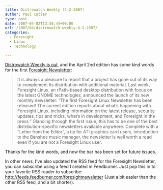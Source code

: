 ```yaml
---
title: Distrowatch Weekly (4-2-2007)
author: Paul Cutler
type: post
date: 2007-04-02T13:58:44+00:00
url: /2007/04/distrowatch-weekly-4-2-2007/
categories:
  - Foresight
  - Linux
  - Technology

---
```

[Distrowatch Weekly is out][1], and the April 2nd edition has some kind words for the first [Foresight Newsletter][2]:

> It is always a pleasure to report that a project has gone out of its way to complement its distribution with additional material. Last week, Foresight Linux, an rPath-based desktop distribution with focus on the latest GNOME technologies, announced the launch of its new monthly newsletter: &#8220;The first Foresight Linux Newsletter has been released! The current edition reports about what&#8217;s happening with Foresight Linux, including information on the latest release, security updates, tips and tricks, what&#8217;s in development, and Foresight in the press.&#8221; Glancing through the first issue, this has to be one of the best distribution-specific newsletters available anywhere. Complete with a &#8220;Letter from the Editor&#8221;, a tip for ATI graphics card users, introduction to the Banshee music manager, the newsletter is well worth a read even if you are not a Foresight Linux user.

Thanks for the kind words, and now the bar has been set for future issues.

In other news, I&#8217;ve also updated the RSS feed for the Foresight Newsletter, you can subscribe using a feed I created in Feedburner. Just pop this in to your favorite RSS reader to subscribe: http://feeds.feedburner.com/foresightnewsletter (Just a bit easier than the other RSS feed, and a bit shorter).

 [1]: http://distrowatch.com/weekly.php?issue=20070402
 [2]: http://issues.foresightlinux.org/confluence/display/newsletter/2007/03/30/Foresight+Linux+Newsletter+Volume+1%2C+Issue+1+%28March+2007%29;jsessionid=96BC04050056F4156F9F8C7DA6B60AE0